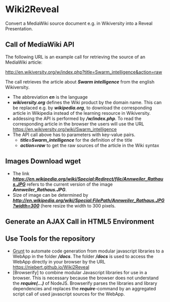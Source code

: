 # Wiki2Reveal
Convert a MediaWiki source document e.g. in Wikiversity into a Reveal Presentation.

## Call of MediaWiki API
The following URL is an example call for retrieving the source of an MediaWiki article:

 http://en.wikiversity.org/w/index.php?title=Swarm_intelligence&action=raw

The call retrieves the article about ___Swarm intelligence___ from the english  Wikiversity.

* The abbreviation ___en___ is the language
* ___wikiversity.org___ defines the Wiki product by the domain name. This can be replaced e.g. by ___wikipedia.org___, to download the corresponding article in Wikipedia instead of the learning resource in Wikiversity.
* addessing the API is performed by  ___/w/index.php___. To read the corresponding article in the browser the users will use the URL
 https://en.wikiversity.org/wiki/Swarm_intelligence
* The API call above has to parameters with key-value pairs.
  * ___title=Swarm_intelligence___ for the definition of the title
  * ___action=raw___ to get the raw sources of the article in the Wiki syntax

## Images Download wget

* The link ___https://en.wikipedia.org/wiki/Special:Redirect/file/Annweiler_Rathaus.JPG___ refers to the current version of the image ___Annweiler_Rathaus.JPG___.
* Size of image can be determined by ___http://en.wikipedia.org/wiki/Special:FilePath/Annweiler_Rathaus.JPG?width=300___ (here resize the width to 300 pixels.


## Generate an AJAX Call in HTML5 Environment


## Use Tools for the repository
* [Grunt](https://gruntjs.com/getting-started) to automate code generation from modular javascript libraries to a WebApp in the folder ___/docs___. The folder ___/docs___ is used to access the WebApp directly in your browser by the URL
 https://niebert.github.io/Wiki2Reveal
 * [Browserify] to combine modular Javascript libraries for use in a browser. This is necessary because the browser does not understand the ___require(...)___ of NodeJS. Browserify parses the libraries and library dependencies and replaces the ___require___-command by an aggregated script call of used javascript sources for the WebApp.  
